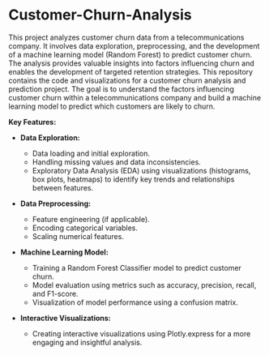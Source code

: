 # Customer-Churn-Analysis
This project analyzes customer churn data from a telecommunications company. It involves data exploration, preprocessing, and the development of a machine learning model (Random Forest) to predict customer churn. The analysis provides valuable insights into factors influencing churn and enables the development of targeted retention strategies.
This repository contains the code and visualizations for a customer churn analysis and prediction project. The goal is to understand the factors influencing customer churn within a telecommunications company and build a machine learning model to predict which customers are likely to churn.

**Key Features:**

* **Data Exploration:**
    * Data loading and initial exploration.
    * Handling missing values and data inconsistencies.
    * Exploratory Data Analysis (EDA) using visualizations (histograms, box plots, heatmaps) to identify key trends and relationships between features.

* **Data Preprocessing:**
    * Feature engineering (if applicable).
    * Encoding categorical variables.
    * Scaling numerical features.

* **Machine Learning Model:**
    * Training a Random Forest Classifier model to predict customer churn.
    * Model evaluation using metrics such as accuracy, precision, recall, and F1-score.
    * Visualization of model performance using a confusion matrix.

* **Interactive Visualizations:**
    * Creating interactive visualizations using Plotly.express for a more engaging and insightful analysis.
